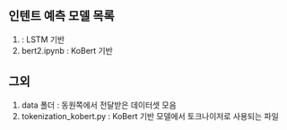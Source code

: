 ## 인텐트 예측 모델 목록

1.  : LSTM 기반
2. bert2.ipynb : KoBert 기반

## 그외

1. data 폴더 : 동원쪽에서 전달받은 데이터셋 모음
2. tokenization_kobert.py : KoBert 기반 모델에서 토크나이저로 사용되는 파일